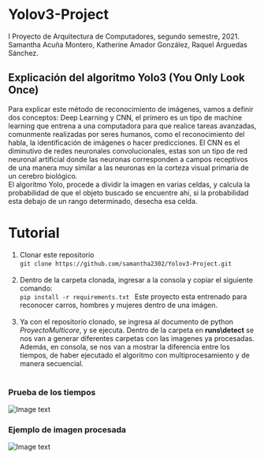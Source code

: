 # Yolov3-Project
I Proyecto de Arquitectura de Computadores, segundo semestre, 2021.<br/>
Samantha Acuña Montero, Katherine Amador González, Raquel Arguedas Sánchez.

## Explicación del algoritmo Yolo3 (You Only Look Once)
Para explicar este método de reconocimiento de imágenes, vamos a definir dos conceptos: Deep Learning y CNN, el primero es un tipo de machine learning que entrena a una computadora para que realice tareas avanzadas, comunmente realizadas por seres humanos, como el reconocimiento del habla, la identificación de imágenes o hacer predicciones. El CNN es el diminutivo de redes neuronales convolucionales, estas son un tipo de red neuronal artificial donde las neuronas corresponden a campos receptivos de una manera muy similar a las neuronas en la corteza visual primaria de un cerebro biológico.<br/>
El algoritmo Yolo, procede a dividir la imagen en varias celdas, y calcula la probabilidad de que el objeto buscado se encuentre ahí, si la probabilidad esta debajo de un rango determinado, desecha esa celda.

# Tutorial
1. Clonar este repositorio<br/>
```git clone https://github.com/samantha2302/Yolov3-Project.git```  <br/> <br/> 
2. Dentro de la carpeta clonada, ingresar a la consola y copiar el siguiente comando: <br/>
```pip install -r requirements.txt ``` 
Este proyecto esta entrenado para reconocer carros, hombres y mujeres dentro de una imágen.  <br/> <br/> 
3. Ya con el repositorio clonado, se ingresa al documento de python *ProyectoMulticore*, y se ejecuta. Dentro de la carpeta en **runs\detect** se nos van a generar diferentes carpetas con las imagenes ya procesadas. Además, en consola, se nos van a mostrar la diferencia entre los tiempos, de haber ejecutado el algoritmo con multiprocesamiento y de manera secuencial. <br/> <br/> 
### Prueba de los tiempos
![Image text](https://photos.app.goo.gl/zoojkShEdfBNWt6M6)
### Ejemplo de imagen procesada
![Image text](https://cnnespanol.cnn.com/wp-content/uploads/2020/07/200703104728-labrador-retriever-stock-super-169.jpg?quality=100&strip=info)
